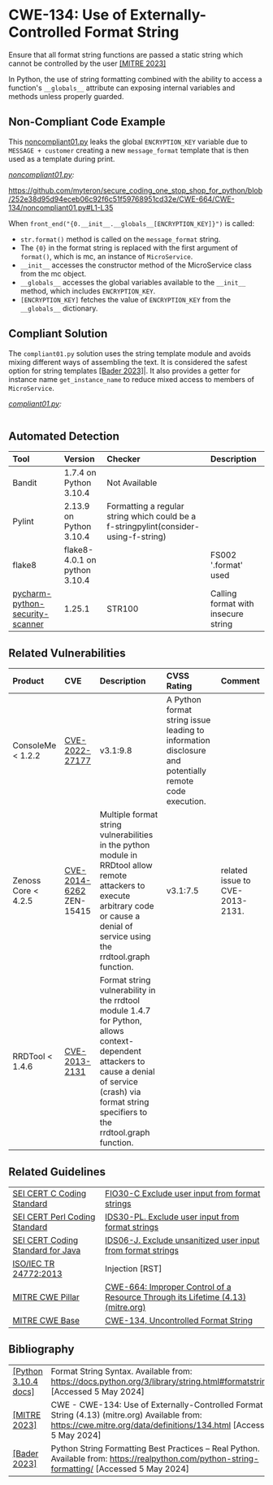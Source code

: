# CWE-134: Use of Externally-Controlled Format String

Ensure that all format string functions are passed a static string which cannot be controlled by the user [[MITRE 2023]](https://cwe.mitre.org/data/definitions/134.html)

In Python, the use of string formatting combined with the ability to access a function's `__globals__` attribute can exposing internal variables and methods unless properly guarded.

## Non-Compliant Code Example

This [noncompliant01.py](noncompliant01.py) leaks the global `ENCRYPTION_KEY`  variable due to `MESSAGE + customer` creating a new `message_format` template that is then used as a template during print.

*[noncompliant01.py](noncompliant01.py):*

https://github.com/myteron/secure_coding_one_stop_shop_for_python/blob/252e38d95d94eceb06c92f6c51f59768951cd32e/CWE-664/CWE-134/noncompliant01.py#L1-L35

When `front_end("{0.__init__.__globals__[ENCRYPTION_KEY]}")` is called:

* `str.format()` method is called on the `message_format` string.
* The `{0}` in the format string is replaced with the first argument of `format()`, which is mc, an instance of `MicroService`.
* `__init__` accesses the constructor method of the MicroService class from the mc object.
* `__globals__` accesses the global variables available to the `__init__` method, which includes `ENCRYPTION_KEY`.
* `[ENCRYPTION_KEY]` fetches the value of `ENCRYPTION_KEY` from the `__globals__` dictionary.

## Compliant Solution

The `compliant01.py` solution uses the string template module and avoids mixing different ways of assembling the text. It is considered the safest option for string templates [[Bader 2023]](https://realpython.com/python-string-formatting/)|. It also provides a getter for instance name `get_instance_name` to reduce mixed access to members of `MicroService`.

*[compliant01.py](compliant01.py):*

```python:compliant01.py
```

## Automated Detection

|Tool|Version|Checker|Description|
|:----|:----|:----|:----|
|Bandit|1.7.4 on Python 3.10.4|Not Available||
|Pylint|2.13.9 on Python 3.10.4|Formatting a regular string which could be a f-stringpylint(consider-using-f-string)||
|flake8|flake8-4.0.1 on python 3.10.4||FS002 '.format' used|
|[pycharm-python-security-scanner](https://github.com/marketplace/actions/pycharm-python-security-scanner)|1.25.1|STR100|Calling format with insecure string|

## Related Vulnerabilities

|Product|CVE|Description|CVSS Rating|Comment|
|:----|:----|:----|:----|:----|
|ConsoleMe < 1.2.2|[CVE-2022-27177](https://www.cvedetails.com/cve/CVE-2022-27177/)|v3.1:9.8|A Python format string issue leading to information disclosure and potentially remote code execution.||
|Zenoss Core < 4.2.5|[CVE-2014-6262](https://www.cvedetails.com/cve/CVE-2014-6262/) ZEN-15415|Multiple format string vulnerabilities in the python module in RRDtool allow remote attackers to execute arbitrary code or cause a denial of service using the rrdtool.graph function.|v3.1:7.5|related issue to CVE-2013-2131.|
|RRDTool < 1.4.6|[CVE-2013-2131](https://www.cvedetails.com/cve/CVE-2013-2131/)|Format string vulnerability in the rrdtool module 1.4.7 for Python, allows context-dependent attackers to cause a denial of service (crash) via format string specifiers to the rrdtool.graph function.|||

## Related Guidelines

|||
|:---|:---|
|[SEI CERT C Coding Standard](https://wiki.sei.cmu.edu/confluence/display/c/SEI+CERT+C+Coding+Standard)|[FIO30-C Exclude user input from format strings](https://wiki.sei.cmu.edu/confluence/display/c/FIO30-C.+Exclude+user+input+from+format+strings)|
|[SEI CERT Perl Coding Standard](https://www.securecoding.cert.org/confluence/display/perl/CERT+Perl+Secure+Coding+Standard)|[IDS30-PL. Exclude user input from format strings](https://www.securecoding.cert.org/confluence/display/perl/IDS30-PL.+Exclude+user+input+from+format+strings)|
|[SEI CERT Coding Standard for Java](https://wiki.sei.cmu.edu/confluence/display/java/SEI+CERT+Oracle+Coding+Standard+for+Java)|[IDS06-J. Exclude unsanitized user input from format strings](https://wiki.sei.cmu.edu/confluence/display/java/IDS06-J.+Exclude+unsanitized+user+input+from+format+strings)|
|[ISO/IEC TR 24772:2013](https://wiki.sei.cmu.edu/confluence/display/java/Rule+AA.+References#RuleAA.References-ISO/IECTR24772-2013)|Injection [RST]|
|[MITRE CWE Pillar](http://cwe.mitre.org/)|[CWE-664: Improper Control of a Resource Through its Lifetime (4.13) (mitre.org)](https://cwe.mitre.org/data/definitions/664.html)|
|[MITRE CWE Base](http://cwe.mitre.org/)|[CWE-134, Uncontrolled Format String](http://cwe.mitre.org/data/definitions/134.html)|

## Bibliography

|||
|:---|:---|
|[[Python 3.10.4 docs]](https://docs.python.org/3/library/string.html#formatstrings)|Format String Syntax. Available from: <https://docs.python.org/3/library/string.html#formatstrings> \[Accessed 5 May 2024]|
|[[MITRE 2023]](https://cwe.mitre.org/data/definitions/134.html)|CWE - CWE-134: Use of Externally-Controlled Format String (4.13) (mitre.org) Available from: <https://cwe.mitre.org/data/definitions/134.html> \[Accessed 5 May 2024]|
|[[Bader 2023]](https://realpython.com/python-string-formatting/)|Python String Formatting Best Practices – Real Python. Available from: <https://realpython.com/python-string-formatting/> \[Accessed 5 May 2024]|
